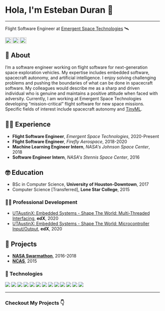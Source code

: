 # Hola, I'm Esteban Duran 👋
___

Flight Software Engineer at [Emergent Space Technologies](https://www.emergentspace.com/) 🛰️

<a href="https://nasa.gov">
  <img align="left" alt="I Love NASA" width="21px" src="https://github.com/esduran/esduran/blob/master/assets/2850_Nasa.png" />
</a>

<a href="https://twitter.com/astroesteban">
  <img align="left" alt="Esteban Duran | Twitter" width="21px" src="https://raw.githubusercontent.com/anuraghazra/anuraghazra/master/assets/twitter.svg" />
</a>

<a href="https://linkedin.com/in/estebanduran">
  <img align="left" alt="Esteban Duran | LinkedIn" width="21px" src="https://github.com/esduran/esduran/blob/master/assets/LI-In-Bug.png" />
</a>

<br />

## 🤖 About

I’m a software engineer working on flight software for next-generation space exploration vehicles. My expertise includes embedded software, spacecraft autonomy, and artificial intelligence. I enjoy solving challenging problems and pushing the boundaries of what can be done in spacecraft software. My colleagues would describe me as a sharp and driven individual who is genuine and maintains a positive attitude when faced with adversity. Currently, I am working at Emergent Space Technologies developing “mission-critical” flight software for new space missions. Specific fields of interest include spacecraft autonomy and [TinyML](https://www.tinyml.org/home/).

## 🧑‍💻 Experience

* **Flight Software Engineer**, _Emergent Space Technologies_, 2020-Present
* **Flight Software Engineer**, _Firefly Aerospace_, 2018-2020
* **Machine Learning Engineer Intern**, _NASA's Johnson Space Center_, 2018
* **Software Engineer Intern**, _NASA's Stennis Space Center_, 2016

## 🤓 Education

* BSc in Computer Science, **University of Houston-Downtown**, 2017
* Computer Science [Transferred], **Lone Star College**, 2015

### 🧑‍🚀 Professional Development

* [UTAustinX: Embedded Systems - Shape The World: Multi-Threaded Interfacing](https://courses.edx.org/certificates/4872c29ab4e5458d9784d5b39f85a572), **edX**, 2020
* [UTAustinX: Embedded Systems - Shape The World: Microcontroller Input/Output](https://courses.edx.org/certificates/c6af07e151504dc094de87fe2749e3bc), **edX**, 2020

## 👾 Projects

* **[NASA Swarmathon](http://nasaswarmathon.com)**, 2016-2018
* **[NCAS](http://nas.okstate.edu/ncas/)**, 2015

### 🚀 Technologies


![](https://img.shields.io/badge/-C-informational?style=flat&logo=C&logoColor=white&color=A8B9CC)
![](https://img.shields.io/badge/-C++-informational?style=flat&logo=c%2B%2B&logoColor=white&color=00599C)
![](https://img.shields.io/badge/-Python-informational?style=flat&logo=Python&logoColor=white&color=3776AB)
![](https://img.shields.io/badge/-Git-informational?style=flat&logo=Git&logoColor=white&color=F05032)
![](https://img.shields.io/badge/-Linux-informational?style=flat&logo=Linux&logoColor=black&color=FCC624)
![](https://img.shields.io/badge/-Docker-informational?style=flat&logo=Docker&logoColor=white&color=2496ED)
![](https://img.shields.io/badge/-CMake-informational?style=flat&logo=CMake&logoColor=white&color=064F8C)
![](https://img.shields.io/badge/NASA-cFS-blue)
![](https://img.shields.io/badge/-TensorFlow-informational?style=flat&logo=TensorFlow&logoColor=white&color=FF6F00)
![](https://img.shields.io/badge/-Arduino-informational?style=flat&logo=Arduino&logoColor=white&color=00979D)
![](https://img.shields.io/badge/-Raspberry_Pi-informational?style=flat&logo=Raspberry-Pi&logoColor=white&color=C51A4A)
![](https://img.shields.io/badge/-Vim-informational?style=flat&logo=Vim&logoColor=white&color=019733)
![](https://img.shields.io/badge/-Visual_Studio_Code-informational?style=flat&logo=Visual-Studio-Code&logoColor=white&color=007ACC)

___

### Checkout My Projects 👇
